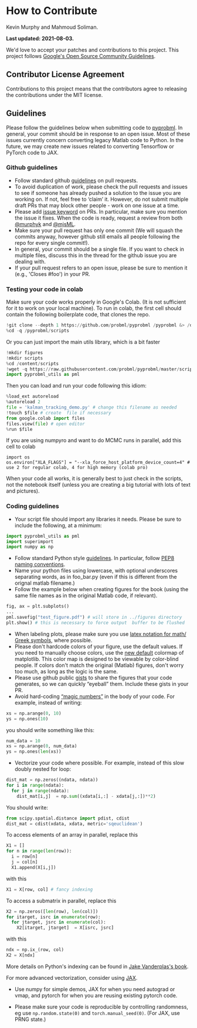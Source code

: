 # How to Contribute
Kevin Murphy and Mahmoud Soliman. 

**Last updated: 2021-08-03.**


We'd love to accept your patches and contributions to this project.
This project follows [Google's Open Source Community
Guidelines](https://opensource.google.com/conduct/).

## Contributor License Agreement

Contributions to this project means that the contributors agree to releasing the contributions under the MIT license.

## Guidelines

Please follow the guidelines below when submitting code to [pyprobml](https://github.com/probml/pyprobml). In general, your commit should be in response to an open issue. Most of these issues currently concern converting legacy Matlab code to Python. In the future, we may create new issues related to converting Tensorflow or PyTorch code to JAX. 

### Github guidelines

- Follow standard github [guidelines](https://docs.github.com/en/github/collaborating-with-issues-and-pull-requests/overview) on pull requests.
- To avoid duplication of work, please check the pull requests and issues to see if someone has already pushed a solution to the issue you are working on. If not, feel free to ‘claim’ it. However, do not submit multiple draft PRs that may block other people - work on one issue at a time.
- Please add [issue keyword](https://docs.github.com/en/github/managing-your-work-on-github/linking-a-pull-request-to-an-issue#linking-a-pull-request-to-an-issue-using-a-keyword) on PRs. In particular, make sure you mention the issue it fixes. When the code is ready, request a review from both [@murphyk](https://github.com/murphyk) and [@mjsML](https://github.com/mjsML).
- Make sure your pull request has only one commit (We will squash the commits anyway, however github still emails all people following the repo for every single commit!).
- In general, your commit should be a single file. If you want to check in multiple files, discuss this in the thread for the github issue you are dealing with.
- If your pull request refers to an open issue, please be sure to mention it (e.g., 'Closes #foo') in your PR.
 
### Testing your code in colab

Make sure your code works properly in Google's Colab. (It is not sufficient for it to work on your local machine). 
To run in colab, the first cell should contain the following boilerplate code, that clones the repo.
```python
!git clone --depth 1 https://github.com/probml/pyprobml /pyprobml &> /dev/null
%cd -q /pyprobml/scripts
```
Or you can just import the main utils library, which is a bit faster
```python
!mkdir figures
!mkdir scripts
%cd /content/scripts
!wget -q https://raw.githubusercontent.com/probml/pyprobml/master/scripts/pyprobml_utils.py
import pyprobml_utils as pml
```
Then you can load and run your code following this idiom:
```python
%load_ext autoreload
%autoreload 2
file = 'kalman_tracking_demo.py' # change this filename as needed
!touch $file # create  file if necessary
from google.colab import files
files.view(file) # open editor
%run $file  
```
If you are using numpyro and want to do MCMC runs in parallel, add this cell to colab
```
import os
os.environ["XLA_FLAGS"] = "--xla_force_host_platform_device_count=4" # use 2 for regular colab, 4 for high memory (colab pro)
```
When your code all works, it is generally best to just check in the scripts, not the notebook itself (unless you are creating a big tutorial with lots of text and pictures).

### Coding guidelines
- Your script file should import any libraries it needs.
Please be sure to include the following, at a minimum:
```python
import pyprobml_utils as pml
import superimport
import numpy as np
```
- Follow standard Python style [guidelines](https://google.github.io/styleguide/pyguide.html#s3-python-style-rules). In particular, follow [PEP8 naming conventions](https://www.python.org/dev/peps/pep-0008/#function-and-variable-names).
- Name your python files using lowercase, with optional underscores separating words, as in foo_bar.py (even if this is different from the orignal matlab filename.) 
- Follow the example below when  creating figures for the book (using the same file names as in the original Matlab code, if relevant).  
```python
fig, ax = plt.subplots()
...
pml.savefig("test_figure.pdf") # will store in ../figures directory
plt.show() # this is necessary to force output  buffer to be flushed
```
- When labeling plots, please make sure you use [latex notation for math/ Greek symbols](https://matplotlib.org/stable/tutorials/text/mathtext.html), where possible.
- Please don't hardcode colors of your figure, use the default values. If you need to manually choose colors, use the [new default](https://matplotlib.org/stable/users/dflt_style_changes.html#colormap) colormap of matplotlib. This color map is designed to be viewable by color-blind people. If colors don't match the original (Matlab) figures, don't worry too much, as long as the logic is the same.
- Please use github public [gists](https://gist.github.com/) to share the figures that your code generates, so we can quickly “eyeball” them. Include these gists in your PR.
- Avoid hard-coding [“magic numbers”](https://stackoverflow.com/questions/47882/what-is-a-magic-number-and-why-is-it-bad) in the body of your code. 
For example, instead of writing:

```python
xs = np.arange(0, 10)
ys = np.ones(10)
```
you should write something like this:
```python 
num_data = 10
xs = np.arange(0, num_data)
ys = np.ones(len(xs))
```
- Vectorize your code where possible. For example, instead of this slow doubly nested for loop:

```python
dist_mat = np.zeros((ndata, ndata))
for i in range(ndata):
  for j in range(ndata):
    dist_mat[i,j]  = np.sum((xdata[i,:] - xdata[j,:])**2)
``` 
You should write:

```python 
from scipy.spatial.distance import pdist, cdist
dist_mat = cdist(xdata, xdata, metric='sqeuclidean')
```

To access elements of an array in parallel, replace this
```python
X1 = []
for n in range(len(row)):
  i = row[n]
  j = col[n]
  X1.append(X[i,j])
```
with this
```python
X1 = X[row, col] # fancy indexing
```

To access a submatrix in parallel, replace this
```python
X2 = np.zeros([len(row), len(col)])
for itarget, isrc in enumerate(row):
  for jtarget, jsrc in enumerate(col):
    X2[itarget, jtarget]  = X[isrc, jsrc]
```
with this
```python
ndx = np.ix_(row, col)
X2 = X[ndx]
```

More details on Python's indexing can be found in [Jake Vanderplas's book](https://jakevdp.github.io/PythonDataScienceHandbook/02.07-fancy-indexing.html).


For more advanced vectorization, consider using [JAX](https://colab.research.google.com/github/probml/pyprobml/blob/master/book1/supplements/jax_intro.ipynb).
 
- Use numpy for simple demos, JAX for when you need autograd or vmap, and pytorch for when you are reusing existing pytorch code. 
 
- Please make sure your code is reproducible by controlling randomness, eg use `np.random.state(0)` and `torch.manual_seed(0)`. (For JAX, use PRNG state.)
 

